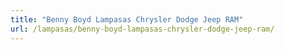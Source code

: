 ```yaml
---
title: "Benny Boyd Lampasas Chrysler Dodge Jeep RAM"
url: /lampasas/benny-boyd-lampasas-chrysler-dodge-jeep-ram/
---
```


